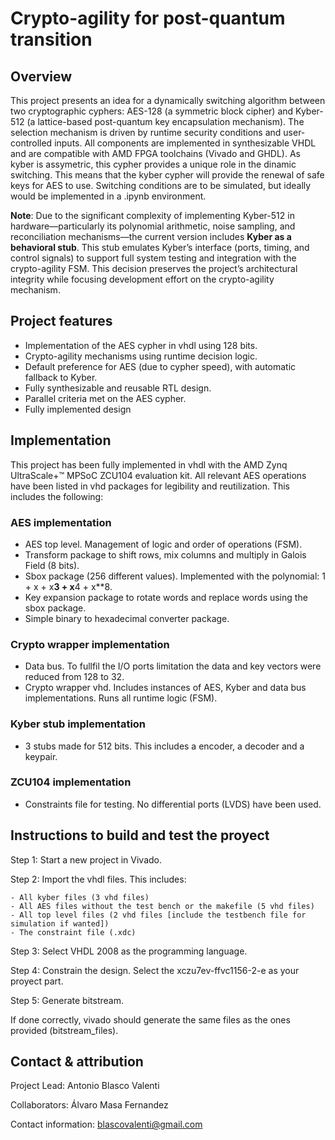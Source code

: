 
# Crypto-agility for post-quantum transition

## Overview

This project presents an idea for a dynamically switching algorithm between two cryptographic cyphers: AES-128 (a symmetric block cipher) and Kyber-512 (a lattice-based post-quantum key encapsulation mechanism). The selection mechanism is driven by runtime security conditions and user-controlled inputs. All components are implemented in synthesizable VHDL and are compatible with AMD FPGA toolchains (Vivado and GHDL). As kyber is assymetric, this cypher provides a unique role in the dinamic switching. This means that the kyber cypher will provide the renewal of safe keys for AES to use.
Switching conditions are to be simulated, but ideally would be implemented in a .ipynb environment.

**Note**: Due to the significant complexity of implementing Kyber-512 in hardware—particularly its polynomial arithmetic, noise sampling, and reconciliation mechanisms—the current version includes **Kyber as a behavioral stub**. This stub emulates Kyber’s interface (ports, timing, and control signals) to support full system testing and integration with the crypto-agility FSM. This decision preserves the project’s architectural integrity while focusing development effort on the crypto-agility mechanism.


## Project features

- Implementation of the AES cypher in vhdl using 128 bits.
- Crypto-agility mechanisms using runtime decision logic.
- Default preference for AES (due to cypher speed), with automatic fallback to Kyber.
- Fully synthesizable and reusable RTL design.
- Parallel criteria met on the AES cypher.
- Fully implemented design

## Implementation

This project has been fully implemented in vhdl with the AMD Zynq UltraScale+™ MPSoC ZCU104 evaluation kit. All relevant AES operations have been listed in vhd packages for legibility and reutilization. This includes the following:

### AES implementation

- AES top level. Management of logic and order of operations (FSM).
- Transform package to shift rows, mix columns and multiply in Galois Field (8 bits).
- Sbox package (256 different values). Implemented with the polynomial: 1 + x + x**3 + x**4 + x**8.
- Key expansion package to rotate words and replace words using the sbox package.
- Simple binary to hexadecimal converter package.

### Crypto wrapper implementation
- Data bus. To fullfil the I/O ports limitation the data and key vectors were reduced from 128 to 32.
- Crypto wrapper vhd. Includes instances of AES, Kyber and data bus implementations. Runs all runtime logic (FSM).

### Kyber stub implementation
- 3 stubs made for 512 bits. This includes a encoder, a decoder and a keypair.

### ZCU104 implementation
- Constraints file for testing. No differential ports (LVDS) have been used.

## Instructions to build and test the proyect
Step 1: Start a new project in Vivado.

Step 2: Import the vhdl files. This includes:

    - All kyber files (3 vhd files)
    - All AES files without the test bench or the makefile (5 vhd files)
    - All top level files (2 vhd files [include the testbench file for simulation if wanted])
    - The constraint file (.xdc)
    
Step 3: Select VHDL 2008 as the programming language.

Step 4: Constrain the design. Select the xczu7ev-ffvc1156-2-e as your proyect part.

Step 5: Generate bitstream.

If done correctly, vivado should generate the same files as the ones provided (bitstream_files).

Contact & attribution
---------------------

Project Lead: Antonio Blasco Valenti

Collaborators: Álvaro Masa Fernandez

Contact information: blascovalenti@gmail.com
